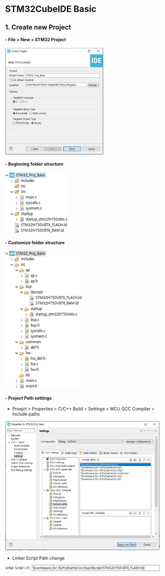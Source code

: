 # STM32CubeIDE Basic

## 1. Create new Project

#### - File > New > STM32 Project 

<img src="images/STM32_Project_New_Project.png" width=320></img>

#### - Beginning folder structure

<img src="images/folder_structure.png"></img>

#### - Customize folder structure

<img src="images/custom_folder_structure.png"></img>

#### - Project Path settings

- Proejct > Properties > C/C++ Build > Settings > MCU GCC Compiler > Include paths

<img src="images/include_paths.png"></img>

- Linker Script Path change

<img src="images/linkderscript_path.png"></img>

